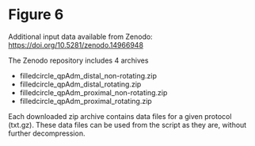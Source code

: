 # Figure 6

Additional input data available from Zenodo: https://doi.org/10.5281/zenodo.14966948

The Zenodo repository includes 4 archives

- filledcircle_qpAdm_distal_non-rotating.zip
- filledcircle_qpAdm_distal_rotating.zip
- filledcircle_qpAdm_proximal_non-rotating.zip
- filledcircle_qpAdm_proximal_rotating.zip

Each downloaded zip archive contains data files for a given protocol (txt.gz). These data files can be used from the script as they are, without further decompression.

